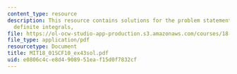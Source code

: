 ```yaml
---
content_type: resource
description: This resource contains solutions for the problem statements related to
  definite integrals,
file: https://ol-ocw-studio-app-production.s3.amazonaws.com/courses/18-01sc-single-variable-calculus-fall-2010/e0806c4ce8d4908951eaf15d0f7832cf_MIT18_01SCF10_ex43sol.pdf
file_type: application/pdf
resourcetype: Document
title: MIT18_01SCF10_ex43sol.pdf
uid: e0806c4c-e8d4-9089-51ea-f15d0f7832cf
---
```

